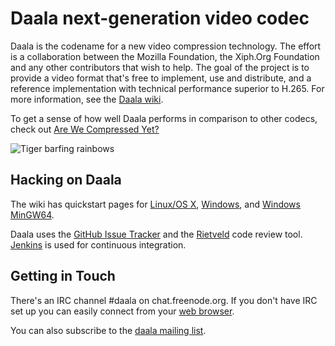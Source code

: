 # Daala next-generation video codec

Daala is the codename for a new video compression technology. The effort is a
collaboration between the Mozilla Foundation, the Xiph.Org Foundation and any
other contributors that wish to help. The goal of the project is to provide a
video format that's free to implement, use and distribute, and a reference
implementation with technical performance superior to H.265.
For more information, see the [Daala wiki][wiki].

To get a sense of how well Daala performs in comparison to other codecs, check
out [Are We Compressed Yet?][awcy]

[awcy]: https://arewecompressedyet.com/
[wiki]: https://wiki.xiph.org/Daala
![Tiger barfing rainbows](https://people.xiph.org/~greg/a.png)

## Hacking on Daala

The wiki has quickstart pages for [Linux/OS X][posix], [Windows][win], and
[Windows MinGW64][mingw].

Daala uses the [GitHub Issue Tracker][issues] and the [Rietveld][code review]
code review tool. [Jenkins][jenkins] is used for continuous integration.

[posix]: https://wiki.xiph.org/Daala_Quickstart
[win]: https://wiki.xiph.org/Daala_Quickstart_Windows
[mingw]: https://wiki.xiph.org/Daala_MinGW64_Environment
[issues]: https://github.com/xiph/daala/issues
[code review]: https://review.xiph.org/
[jenkins]: https://mf4.xiph.org/jenkins/view/daala/

## Getting in Touch

There's an IRC channel #daala on chat.freenode.org. If you don't have IRC set
up you can easily connect from your [web browser][webchat].

You can also subscribe to the [daala mailing list][email].

[webchat]: http://webchat.freenode.net/?channels=%23daala
[email]: http://lists.xiph.org/mailman/listinfo/daala
